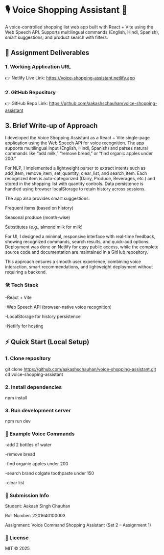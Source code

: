 # 🎙️ Voice Shopping Assistant 🛒

A voice-controlled shopping list web app built with React + Vite using the Web Speech API.
Supports multilingual commands (English, Hindi, Spanish), smart suggestions, and product search with filters.

## 📑 Assignment Deliverables
### 1. Working Application URL

 👉 Netlify Live Link: https://voice-shopping-assistant.netlify.app

### 2. GitHub Repository

 👉 GitHub Repo Link: https://github.com/aakashschauhan/voice-shopping-assistant

## 3. Brief Write-up of Approach

I developed the Voice Shopping Assistant as a React + Vite single-page application using the Web Speech API for voice recognition. The app supports multilingual input (English, Hindi, Spanish) and parses natural commands like “add milk,” “remove bread,” or “find organic apples under 200.”

For NLP, I implemented a lightweight parser to extract intents such as add_item, remove_item, set_quantity, clear_list, and search_item. Each recognized item is auto-categorized (Dairy, Produce, Beverages, etc.) and stored in the shopping list with quantity controls. Data persistence is handled using browser localStorage to retain history across sessions.

The app also provides smart suggestions:

Frequent items (based on history)

Seasonal produce (month-wise)

Substitutes (e.g., almond milk for milk)

For UI, I designed a minimal, responsive interface with real-time feedback, showing recognized commands, search results, and quick-add options. Deployment was done on Netlify for easy public access, while the complete source code and documentation are maintained in a GitHub repository.

This approach ensures a smooth user experience, combining voice interaction, smart recommendations, and lightweight deployment without requiring a backend.

### 🛠️ Tech Stack

-React + Vite

-Web Speech API (browser-native voice recognition)

-LocalStorage for history persistence

-Netlify for hosting

## ⚡ Quick Start (Local Setup)
### 1. Clone repository
git clone https://github.com/aakashschauhan/voice-shopping-assistant.git
cd voice-shopping-assistant

### 2. Install dependencies
npm install

### 3. Run development server
npm run dev

### 🎯 Example Voice Commands

-add 2 bottles of water

-remove bread

-find organic apples under 200

-search brand colgate toothpaste under 150

-clear list

### 📑 Submission Info

Student: Aakash Singh Chauhan

Roll Number: 2201640100003

Assignment: Voice Command Shopping Assistant (Set 2 – Assignment 1)

### 📜 License

MIT © 2025
